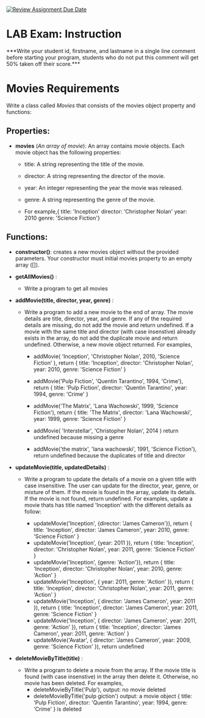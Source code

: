 [![Review Assignment Due Date](https://classroom.github.com/assets/deadline-readme-button-24ddc0f5d75046c5622901739e7c5dd533143b0c8e959d652212380cedb1ea36.svg)](https://classroom.github.com/a/DylbNjm8)
# LAB Exam: Instruction

\*\*\*Write your student id, firstname, and lastname in a single line comment before starting your program, students who do not put this comment will get 50% taken off their score.\*\*\*

# Movies Requirements

Write a class called _Movies_ that consists of the movies object property and functions:

## Properties:

- **movies** (_An array of movie_): An array contains movie objects. Each movie object has the following properties:

  - title: A string representing the title of the movie.
  - director: A string representing the director of the movie.
  - year: An integer representing the year the movie was released.
  - genre: A string representing the genre of the movie.

  - For example,{
    title: 'Inception'
    director: 'Christopher Nolan'
    year: 2010
    genre: 'Science Fiction'}

## Functions:

- **constructor()**: creates a new movies object without the provided parameters. Your constructor must initial movies property to an empty array ([]).
- **getAllMovies()** :

  - Write a program to get all movies

- **addMovie(title, director, year, genre)** :

  - Write a program to add a new movie to the end of array. The movie details are title, director, year, and genre. If any of the required details are missing, do not add the movie and return undefined. If a movie with the same title and director (with case insenstive) already exists in the array, do not add the duplicate movie and return undefined. Otherwise, a new movie object returned. For examples,

    - addMovie(
      'Inception',
      'Christopher Nolan',
      2010,
      'Science Fiction'
      ), return {
      title: 'Inception',
      director: 'Christopher Nolan',
      year: 2010,
      genre: 'Science Fiction'
      }
    - addMovie('Pulp Fiction', 'Quentin Tarantino', 1994, 'Crime'), return
      {
      title: 'Pulp Fiction',
      director: 'Quentin Tarantino',
      year: 1994,
      genre: 'Crime'
      }

    - addMovie('The Matrix', 'Lana Wachowski', 1999, 'Science Fiction'), return
      {
      title: 'The Matrix',
      director: 'Lana Wachowski',
      year: 1999,
      genre: 'Science Fiction'
      }
    - addMovie(
      'Interstellar',
      'Christopher Nolan',
      2014
      ) return undefined because missing a genre
    - addMovie('the matrix', 'lana wachowski', 1991, 'Science Fiction'), return undefined because the duplicates of title and director

- **updateMovie(title, updatedDetails)** :

  - Write a program to update the details of a movie on a given title with case insensitive. The user can update for the director, year, genre, or mixture of them. If the movie is found in the array, update its details. If the movie is not found, return undefined. For examples, update a movie thats has title named 'Inception' with the different details as follow:

    - updateMovie('Inception', {director: 'James Cameron'}), return {
      title: 'Inception',
      director: 'James Cameron',
      year: 2010,
      genre: 'Science Fiction'
      }
    - updateMovie('Inception', {year: 2011 }), return {
      title: 'Inception',
      director: 'Christopher Nolan',
      year: 2011,
      genre: 'Science Fiction'
      }
    - updateMovie('Inception', {genre: 'Action'}), return {
      title: 'Inception',
      director: 'Christopher Nolan',
      year: 2010,
      genre: 'Action'
      }
    - updateMovie('Inception', { year: 2011, genre: 'Action' }), return {
      title: 'Inception',
      director: 'Christopher Nolan',
      year: 2011,
      genre: 'Action'
      }
    - updateMovie('Inception', { director: 'James Cameron', year: 2011 }), return {
      title: 'Inception',
      director: 'James Cameron',
      year: 2011,
      genre: 'Science Fiction'
      }
    - updateMovie('Inception', {
      director: 'James Cameron',
      year: 2011,
      genre: 'Action'
      }), return {
      title: 'Inception',
      director: 'James Cameron',
      year: 2011,
      genre: 'Action'
      }
    - updateMovie('Avatar', {
      director: 'James Cameron',
      year: 2009,
      genre: 'Science Fiction'
      }), return undefined

- **deleteMovieByTitle(title)** :

  - Write a program to delete a movie from the array. If the movie title is found (with case insenstive) in the array then delete it. Otherwise, no movie has been deleted. For examples,
    - deleteMovieByTitle('Pulp'), output: no movie deleted
    - deleteMovieByTitle('pulp giction') output: a movie object {
      title: 'Pulp Fiction',
      director: 'Quentin Tarantino',
      year: 1994,
      genre: 'Crime'
      } is deleted